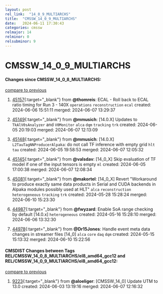 ```yaml
---
layout: post
rel_link:  "14_0_9_MULTIARCHS"
title:  "CMSSW_14_0_9_MULTIARCHS"
date:   2024-06-11 17:30:43
categories: cmssw
relmajor: 14
relminor: 0
relsubminor: 9
---
```


# CMSSW_14_0_9_MULTIARCHS
#### Changes since CMSSW_14_0_8_MULTIARCHS:
[compare to previous](https://github.com/cms-sw/cmssw/compare/CMSSW_14_0_8_MULTIARCHS...CMSSW_14_0_9_MULTIARCHS)



1. [45157](http://github.com/cms-sw/cmssw/pull/45157){:target="_blank"}  from **@thomreis**: ECAL - Roll back to ECAL ratio timing for Run 3 - 140X `operations` `reconstruction` `ecal` created: 2024-06-06 15:51:11 merged: 2024-06-07 13:29:37

2. [45149](http://github.com/cms-sw/cmssw/pull/45149){:target="_blank"}  from **@mmusich**: [14.0.X] Updates to `TkAlV0sAnalyzer` and `V0Monitor` `alca` `dqm` `tracking` `trk` created: 2024-06-05 20:19:03 merged: 2024-06-07 12:13:09

3. [45148](http://github.com/cms-sw/cmssw/pull/45148){:target="_blank"}  from **@mmusich**: [14.0.X] `L2TauTagNNProducerAlpaka`: do not call TF inference with empty grid `hlt` `tau` created: 2024-06-05 19:58:53 merged: 2024-06-07 12:05:32

4. [45145](http://github.com/cms-sw/cmssw/pull/45145){:target="_blank"}  from **@valsdav**: [14_0_X] Skip evaluation of TF model if one of the input tensors is empty `ml` created: 2024-06-05 17:00:38 merged: 2024-06-07 12:08:34

5. [45081](http://github.com/cms-sw/cmssw/pull/45081){:target="_blank"}  from **@makortel**: [14_0_X] Revert "Workaround to produce exactly same data products in Serial and CUDA backends in Alpaka modules possibly used at HLT" `alca` `reconstruction` `heterogeneous` `tracking` `trk` created: 2024-05-28 15:28:24 merged: 2024-06-10 15:23:30

6. [44987](http://github.com/cms-sw/cmssw/pull/44987){:target="_blank"}  from **@fwyzard**: Enable SoA range checking by default [14.0.x] `heterogeneous` created: 2024-05-16 15:28:10 merged: 2024-06-06 13:32:30

7. [44978](http://github.com/cms-sw/cmssw/pull/44978){:target="_blank"}  from **@Dr15Jones**: Handle event meta data changes in streamer files [14_0] `alca` `core` `daq` `dqm` created: 2024-05-15 15:13:32 merged: 2024-06-10 15:22:56

#### CMSDIST Changes between Tags REL/CMSSW_14_0_8_MULTIARCHS/el8_amd64_gcc12 and REL/CMSSW_14_0_9_MULTIARCHS/el8_amd64_gcc12:
[compare to previous](https://github.com/cms-sw/cmsdist/compare/REL/CMSSW_14_0_8_MULTIARCHS/el8_amd64_gcc12...REL/CMSSW_14_0_9_MULTIARCHS/el8_amd64_gcc12)



1. [9223](http://github.com/cms-sw/cmsdist/pull/9223){:target="_blank"}  from **@aloeliger**: [CMSSW_14_0] Update UTM to 13.0 created: 2024-06-03 13:19:16 merged: 2024-06-07 12:16:32
